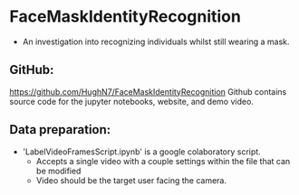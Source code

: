 # **FaceMaskIdentityRecognition**
- An investigation into recognizing individuals whilst still wearing a mask. 

## GitHub:
https://github.com/HughN7/FaceMaskIdentityRecognition
Github contains source code for the jupyter notebooks, website, and demo video.

## Data preparation:
- 'LabelVideoFramesScript.ipynb' is a google colaboratory script. 
  - Accepts a single video with a couple settings within the file that can be modified
  - Video should be the target user facing the camera. 
